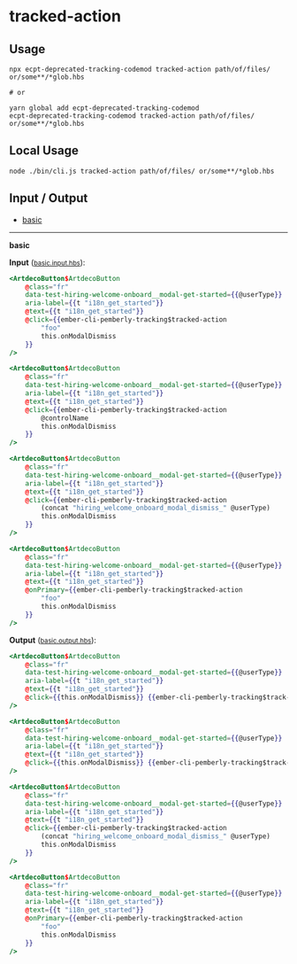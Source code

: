 # tracked-action


## Usage

```
npx ecpt-deprecated-tracking-codemod tracked-action path/of/files/ or/some**/*glob.hbs

# or

yarn global add ecpt-deprecated-tracking-codemod
ecpt-deprecated-tracking-codemod tracked-action path/of/files/ or/some**/*glob.hbs
```

## Local Usage
```
node ./bin/cli.js tracked-action path/of/files/ or/some**/*glob.hbs
```

## Input / Output

<!--FIXTURES_TOC_START-->
* [basic](#basic)
<!--FIXTURES_TOC_END-->

<!--FIXTURES_CONTENT_START-->
---
<a id="basic">**basic**</a>

**Input** (<small>[basic.input.hbs](transforms/tracked-action/__testfixtures__/basic.input.hbs)</small>):
```hbs
<ArtdecoButton$ArtdecoButton
	@class="fr"
	data-test-hiring-welcome-onboard__modal-get-started={{@userType}}
	aria-label={{t "i18n_get_started"}}
	@text={{t "i18n_get_started"}}
	@click={{ember-cli-pemberly-tracking$tracked-action
		"foo"
		this.onModalDismiss
	}}
/>

<ArtdecoButton$ArtdecoButton
	@class="fr"
	data-test-hiring-welcome-onboard__modal-get-started={{@userType}}
	aria-label={{t "i18n_get_started"}}
	@text={{t "i18n_get_started"}}
	@click={{ember-cli-pemberly-tracking$tracked-action
		@controlName
		this.onModalDismiss
	}}
/>

<ArtdecoButton$ArtdecoButton
	@class="fr"
	data-test-hiring-welcome-onboard__modal-get-started={{@userType}}
	aria-label={{t "i18n_get_started"}}
	@text={{t "i18n_get_started"}}
	@click={{ember-cli-pemberly-tracking$tracked-action
		(concat "hiring_welcome_onboard_modal_dismiss_" @userType)
		this.onModalDismiss
	}}
/>

<ArtdecoButton$ArtdecoButton
	@class="fr"
	data-test-hiring-welcome-onboard__modal-get-started={{@userType}}
	aria-label={{t "i18n_get_started"}}
	@text={{t "i18n_get_started"}}
	@onPrimary={{ember-cli-pemberly-tracking$tracked-action
		"foo"
		this.onModalDismiss
	}}
/>
```

**Output** (<small>[basic.output.hbs](transforms/tracked-action/__testfixtures__/basic.output.hbs)</small>):
```hbs
<ArtdecoButton$ArtdecoButton
	@class="fr"
	data-test-hiring-welcome-onboard__modal-get-started={{@userType}}
	aria-label={{t "i18n_get_started"}}
	@text={{t "i18n_get_started"}}
	@click={{this.onModalDismiss}} {{ember-cli-pemberly-tracking$track-interaction "foo"}}
/>

<ArtdecoButton$ArtdecoButton
	@class="fr"
	data-test-hiring-welcome-onboard__modal-get-started={{@userType}}
	aria-label={{t "i18n_get_started"}}
	@text={{t "i18n_get_started"}}
	@click={{this.onModalDismiss}} {{ember-cli-pemberly-tracking$track-interaction @controlName}}
/>

<ArtdecoButton$ArtdecoButton
	@class="fr"
	data-test-hiring-welcome-onboard__modal-get-started={{@userType}}
	aria-label={{t "i18n_get_started"}}
	@text={{t "i18n_get_started"}}
	@click={{ember-cli-pemberly-tracking$tracked-action
		(concat "hiring_welcome_onboard_modal_dismiss_" @userType)
		this.onModalDismiss
	}}
/>

<ArtdecoButton$ArtdecoButton
	@class="fr"
	data-test-hiring-welcome-onboard__modal-get-started={{@userType}}
	aria-label={{t "i18n_get_started"}}
	@text={{t "i18n_get_started"}}
	@onPrimary={{ember-cli-pemberly-tracking$tracked-action
		"foo"
		this.onModalDismiss
	}}
/>
```
<!--FIXTURES_CONTENT_END-->